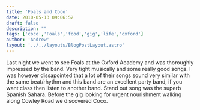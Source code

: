 ```yaml
---
title: 'Foals and Coco'
date: 2010-05-13 09:06:52
draft: false
description: ""
tags: ['coco','Foals','food','gig','life','oxford']
author: 'Andrew'
layout: '../../layouts/BlogPostLayout.astro'
---
```


Last night we went to see Foals at the Oxford Academy and was thoroughly impressed by the band. Very tight musically and some really good songs. I was however dissapointed that a lot of their songs sound very similar with the same beat/rhythm and this band are an excellent party band, if you want class then listen to another band. Stand out song was the superb Spanish Sahara. Before the gig looking for urgent nourishment walking along Cowley Road we discovered Coco.
